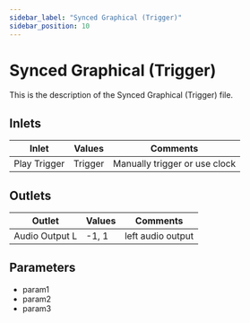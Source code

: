 ```yaml
---
sidebar_label: "Synced Graphical (Trigger)"
sidebar_position: 10
---
```


# Synced Graphical (Trigger)

This is the description of the Synced Graphical (Trigger) file.

## Inlets

| Inlet | Values | Comments |  
| --- | --- | --- |
| Play Trigger | Trigger | Manually trigger or use clock |

## Outlets

| Outlet | Values | Comments |  
| --- | --- | --- |
| Audio Output L | -1, 1 | left audio output |

## Parameters

- param1
- param2
- param3